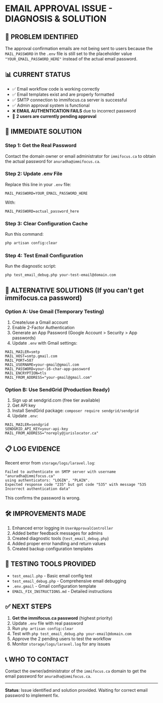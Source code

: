 # EMAIL APPROVAL ISSUE - DIAGNOSIS & SOLUTION

## 🚨 PROBLEM IDENTIFIED
The approval confirmation emails are not being sent to users because the `MAIL_PASSWORD` in the `.env` file is still set to the placeholder value `"YOUR_EMAIL_PASSWORD_HERE"` instead of the actual email password.

## 📊 CURRENT STATUS
- ✅ Email workflow code is working correctly
- ✅ Email templates exist and are properly formatted
- ✅ SMTP connection to immifocus.ca server is successful
- ✅ Admin approval system is functional
- ❌ **EMAIL AUTHENTICATION FAILS** due to incorrect password
- 👥 **2 users are currently pending approval**

## 🔧 IMMEDIATE SOLUTION

### Step 1: Get the Real Password
Contact the domain owner or email administrator for `immifocus.ca` to obtain the actual password for `anuradha@immifocus.ca`.

### Step 2: Update .env File
Replace this line in your `.env` file:
```
MAIL_PASSWORD=YOUR_EMAIL_PASSWORD_HERE
```
With:
```
MAIL_PASSWORD=actual_password_here
```

### Step 3: Clear Configuration Cache
Run this command:
```bash
php artisan config:clear
```

### Step 4: Test Email Configuration
Run the diagnostic script:
```bash
php test_email_debug.php your-test-email@domain.com
```

## 🔄 ALTERNATIVE SOLUTIONS (If you can't get immifocus.ca password)

### Option A: Use Gmail (Temporary Testing)
1. Create/use a Gmail account
2. Enable 2-Factor Authentication
3. Generate an App Password (Google Account > Security > App passwords)
4. Update `.env` with Gmail settings:
```
MAIL_MAILER=smtp
MAIL_HOST=smtp.gmail.com
MAIL_PORT=587
MAIL_USERNAME=your-gmail@gmail.com
MAIL_PASSWORD=your-16-char-app-password
MAIL_ENCRYPTION=tls
MAIL_FROM_ADDRESS="your-gmail@gmail.com"
```

### Option B: Use SendGrid (Production Ready)
1. Sign up at sendgrid.com (free tier available)
2. Get API key
3. Install SendGrid package: `composer require sendgrid/sendgrid`
4. Update `.env`:
```
MAIL_MAILER=sendgrid
SENDGRID_API_KEY=your-api-key
MAIL_FROM_ADDRESS="noreply@jurislocator.ca"
```

## 📋 LOG EVIDENCE
Recent error from `storage/logs/laravel.log`:
```
Failed to authenticate on SMTP server with username "anuradha@immifocus.ca" 
using authenticators: "LOGIN", "PLAIN". 
Expected response code "235" but got code "535" with message "535 Incorrect authentication data"
```

This confirms the password is wrong.

## 🛠 IMPROVEMENTS MADE
1. Enhanced error logging in `UserApprovalController`
2. Added better feedback messages for admins
3. Created diagnostic tools (`test_email_debug.php`)
4. Added proper error handling and return values
5. Created backup configuration templates

## 🧪 TESTING TOOLS PROVIDED
- `test_email.php` - Basic email config test
- `test_email_debug.php` - Comprehensive email debugging
- `.env.gmail` - Gmail configuration template
- `EMAIL_FIX_INSTRUCTIONS.md` - Detailed instructions

## ✅ NEXT STEPS
1. **Get the immifocus.ca password** (highest priority)
2. Update `.env` file with real password
3. Run `php artisan config:clear`
4. Test with `php test_email_debug.php your-email@domain.com`
5. Approve the 2 pending users to test the workflow
6. Monitor `storage/logs/laravel.log` for any issues

## 📞 WHO TO CONTACT
Contact the owner/administrator of the `immifocus.ca` domain to get the email password for `anuradha@immifocus.ca`.

---
**Status**: Issue identified and solution provided. Waiting for correct email password to implement fix.
